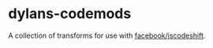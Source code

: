 # dylans-codemods

A collection of transforms for use with
[facebook/jscodeshift](https://github.com/facebook/jscodeshift).
